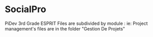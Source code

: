 # SocialPro
PiDev 3rd Grade ESPRIT
Files are subdivided by module : ie: Project management's files are in the folder "Gestion De Projets" 
